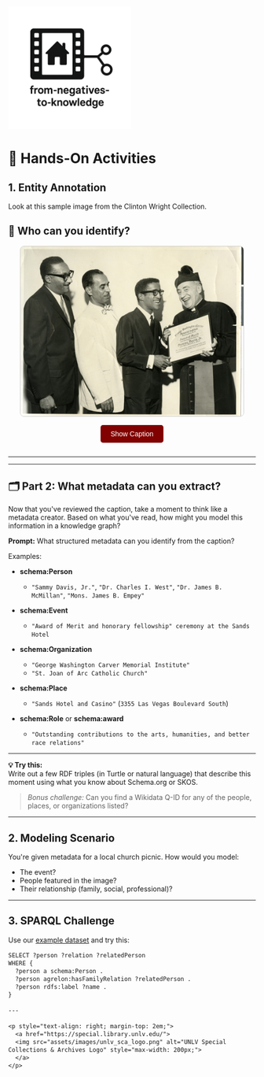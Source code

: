 <link rel="stylesheet" href="style.css">

<p align="left">
  <a href="https://darnellemelvin.github.io/from-negatives-to-knowledge">
    <img src="assets/images/negative2nodeInverse_logo.png" alt="Home" style="height: 250px;">
  </a>
</p>

# 🧠 Hands-On Activities

## 1. Entity Annotation
Look at this sample image from the Clinton Wright Collection.  

## 👀 Who can you identify?

<div style="text-align: center; margin-bottom: 1em;">
  <img id="activityImage" src="assets/images/ohr000452.jpg" alt="Historic Westside photo" style="max-width: 90%; border: 1px solid #ccc; border-radius: 8px;">
</div>

<div style="text-align: center; margin-bottom: 2em;">
  <button id="showButton" onclick="showCaption()" style="padding: 10px 20px; font-size: 1em; background-color: #810100; color: white; border: none; border-radius: 5px; cursor: pointer;">
    Show Caption
  </button>

  <button id="hideButton" onclick="hideCaption()" style="display: none; padding: 10px 20px; font-size: 1em; background-color: #555; color: white; border: none; border-radius: 5px; cursor: pointer;">
    Hide Caption
  </button>
</div>

<div id="captionBox" style="display: none; text-align: center; background: #f9f9f9; padding: 1em; border: 1px solid #ccc; border-radius: 8px; max-width: 80%; margin: auto;">
  <p><strong>Caption:</strong> Transcribed from attachment on the back of the photo: "Sands Hotel before 1962 left to right Dr. James B. McMillan, Dr. Charles I. West, Sammy Davis, Jr., Mons. James B. Empey, Pastor of St. Joan of Arc Catholic Church. Presenting an "Award of Merit and honorary fellowship" to Sammy Davis, Jr. and Will Mastin Trio from the George Washington Carver Memorial Institute of Washington, D. C. for outstanding contributions to the arts, humanities, and better race relations."

    
Sands Hotel and Casino: 3355 Las Vegas Boulevard South</p><p>What places, events, or organizations are depicted?</p>
</div>

<script>
  function showCaption() {
    document.getElementById('captionBox').style.display = 'block';
    document.getElementById('showButton').style.display = 'none';
    document.getElementById('hideButton').style.display = 'inline-block';
  }

  function hideCaption() {
    document.getElementById('captionBox').style.display = 'none';
    document.getElementById('showButton').style.display = 'inline-block';
    document.getElementById('hideButton').style.display = 'none';
  }
</script>

---

---

## 🗂 Part 2: What metadata can you extract?

Now that you've reviewed the caption, take a moment to think like a metadata creator. Based on what you've read, how might you model this information in a knowledge graph?

**Prompt:** What structured metadata can you identify from the caption?

Examples:

- **schema:Person**
  - `"Sammy Davis, Jr."`, `"Dr. Charles I. West"`, `"Dr. James B. McMillan"`, `"Mons. James B. Empey"`

- **schema:Event**
  - `"Award of Merit and honorary fellowship" ceremony at the Sands Hotel`

- **schema:Organization**
  - `"George Washington Carver Memorial Institute"`
  - `"St. Joan of Arc Catholic Church"`

- **schema:Place**
  - `"Sands Hotel and Casino"` (`3355 Las Vegas Boulevard South`)

- **schema:Role** or **schema:award**
  - `"Outstanding contributions to the arts, humanities, and better race relations"`

---

**💡 Try this:**  
Write out a few RDF triples (in Turtle or natural language) that describe this moment using what you know about Schema.org or SKOS.

> _Bonus challenge:_ Can you find a Wikidata Q-ID for any of the people, places, or organizations listed?


---

## 2. Modeling Scenario
You're given metadata for a local church picnic. How would you model:
- The event?
- People featured in the image?
- Their relationship (family, social, professional)?

---

## 3. SPARQL Challenge
Use our [example dataset](queries.md) and try this:
```sparql   
SELECT ?person ?relation ?relatedPerson
WHERE {
  ?person a schema:Person .
  ?person agrelon:hasFamilyRelation ?relatedPerson .
  ?person rdfs:label ?name .
}

---

<p style="text-align: right; margin-top: 2em;">
  <a href="https://special.library.unlv.edu/">
  <img src="assets/images/unlv_sca_logo.png" alt="UNLV Special Collections & Archives Logo" style="max-width: 200px;">
  </a>
</p>
